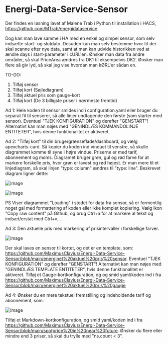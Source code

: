 # Energi-Data-Service-Sensor

Der findes en løsning lavet af Malene Trab i Python til installation i HACS, https://github.com/MTrab/energidataservice

Dog kan man lave samme i HA med en enkel og simpel sensor, som selv indsætte start- og slutdato. Desuden kan man selv bestemme hvor tit der skal scanne efter nye data, samt at man kan udvide historikken ved at ændre days i start-parameter i cURL'en. Ønsker man data fra andre områder, så skal PriceArea ændres fra DK1 til eksempelvis DK2. Ønsker man flere så giv lyd, så skal jeg vise hvordan man kØRL'er sådan en.

TO-DO:
1) Tilføj sensor
2) Tilføj kort (Søjlediagram)
3) Tilføj aktuel pris som gauge-kort
4) Tilføj kort (De 3 billigste priser i nærmeste fremtid)

Ad 1:
Hele koden til sensor smides ind i configuration.yaml eller bruger du separat fil til sensorer, så alle linjer undtagende den første (som starter med sensor). Eventuel "TJEK KONFIGURATION" og derefter "GENSTART"! Alternativt kan man nøjes med "GENINDLÆS KOMMANDOLINJE ENTITETER", hvis denne funktionalitet er aktiveret.

Ad 2:
"Tilføj kort" til din brugergrænseflade/dashboard, og vælg apexcharts-card. Så kopier du koden ind vinduet til venstre, så skulle diagrammet komme til syne i højre vindue. Priserne er med tarif, abonnement og moms. Diagramet bruger grøn, gul og rød farve for at markere forskelle pris, hvor grøn er lavest og rød højest. Er man mere til et linjediagram, så skal linjen "type: column" ændres til "type: line". Beskrevet diagram ligner dette:

![image](https://user-images.githubusercontent.com/103023823/183419890-0737c639-06cf-4959-8c0c-ecc75de36407.png)

![image](https://user-images.githubusercontent.com/103023823/189534752-a431daf2-fab4-454d-b315-f1037b5b599a.png)

PS
Viser diagrammet "Loading" i stedet for data fra sensor, så er formentlig noget gal med formattering af koden eller ikke komplet kopiering. Vælg ikon "Copy raw content" på Github, og brug Ctrl+a for at markere al tekst og indsæt/erstat med Ctrl+v...

Ad 3:
Den aktuelle pris med markering af prisintervaller i forskellige farver.

![image](https://user-images.githubusercontent.com/103023823/206850966-839c8d47-3994-4e18-aadd-fbddf7ee01e8.png)

Der skal laves en sensor til kortet, og det er en template, som: https://github.com/MaximusClavius/Energi-Data-Service-Sensor/blob/main/energinet%20aktuel%20pris%20sensor. Eventuel "TJEK KONFIGURATION" og derefter "GENSTART"! Alternativt kan man nøjes med "GENINDLÆS TEMPLATE ENTITETER", hvis denne funktionalitet er aktiveret. Tilføj et Gauge-kortkonfiguration, og og smid yaml/koden ind i fra https://github.com/MaximusClavius/Energi-Data-Service-Sensor/blob/main/energinet%20aktuel%20pris%20gauge

Ad 4:
Ønsker du en mere tekstuel fremstilling og indeholdende tarif og abonnement, som:

![image](https://user-images.githubusercontent.com/103023823/189045731-00e8d17b-dbb0-4f1b-ad4d-960e3adfaa0e.png)

Tilføj et Markdown-kortkonfiguration, og smid yaml/koden ind i fra https://github.com/MaximusClavius/Energi-Data-Service-Sensor/blob/main/spotprice%20in%20near%20future. Ønsker du flere eller mindre end 3 priser, så skal du trylle med "ns.count < 3".
